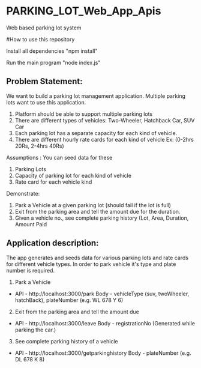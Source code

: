# PARKING_LOT_Web_App_Apis
Web based parking lot system

#How to use this repository

Install all dependencies
"npm install"

Run the main program
"node index.js"

Problem Statement:
-----------------------
We want to build a parking lot management application. Multiple parking lots want to use this
application.
1. Platform should be able to support multiple parking lots
2. There are different types of vehicles: Two-Wheeler, Hatchback Car, SUV Car
3. Each parking lot has a separate capacity for each kind of vehicle.
4. There are different hourly rate cards for each kind of vehicle
Ex: (0-2hrs 20Rs, 2-4hrs 40Rs)

Assumptions :
You can seed data for these
1. Parking Lots
2. Capacity of parking lot for each kind of vehicle
3. Rate card for each vehicle kind

Demonstrate:
1. Park a Vehicle at a given parking lot (should fail if the lot is full)
2. Exit from the parking area and tell the amount due for the duration.
3. Given a vehicle no., see complete parking history (Lot, Area, Duration, Amount Paid

Application description:
-----------------------
The app generates and seeds data for various parking lots and rate cards for different vehicle types. In order to park vehicle it's type and plate number is required.

1. Park a Vehicle
 - API - http://localhost:3000/park
 Body - vehicleType (suv, twoWheeler, hatchBack), plateNumber (e.g. WL 678 Y 6)
 
2. Exit from the parking area and tell the amount due
 - API - http://localhost:3000/leave
 Body - registrationNo (Generated while parking the car.)
 
3. See complete parking history of a vehicle
- API - http://localhost:3000/getparkinghistory
 Body - plateNumber (e.g. DL 678 K 8)
